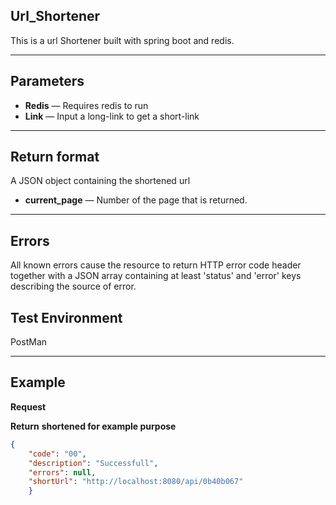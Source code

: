 ## Url_Shortener
This is a url Shortener built with spring boot and redis.

***

## Parameters

- **Redis** — Requires redis to run
- **Link** — Input a long-link to get a short-link

***

## Return format
A JSON object containing the shortened url

- **current_page** — Number of the page that is returned.

***

## Errors
All known errors cause the resource to return HTTP error code header together with a JSON array containing at least 'status' and 'error' keys describing the source of error.

## Test Environment
PostMan


***

## Example
**Request**

   

**Return** __shortened for example purpose__
``` json
{
    "code": "00",
    "description": "Successfull",
    "errors": null,
    "shortUrl": "http://localhost:8080/api/0b40b067"
    }
```
